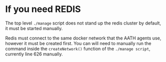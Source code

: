 # If you need REDIS

The top level `./manage` script does not stand up the redis cluster by default, it must be started manually. 

Redis must connect to the same docker network that the AATH agents use, however it must be created first. You can will need to manually run the command inside the `createNetwork()` function of the `./manage script`, currently line 626 manually.